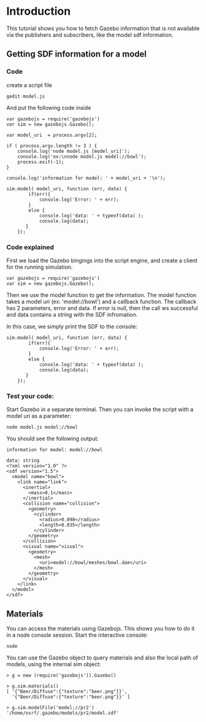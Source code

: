 
# Introduction

This tutorial shows you how to fetch Gazebo information that is not available via the publishers and subscribers, like the model sdf information.

## Getting SDF information for a model

### Code

create a script file

    gedit model.js

And put the following code inside
    
~~~
var gazebojs = require('gazebojs')
var sim = new gazebojs.Gazebo();

var model_uri  = process.argv[2];

if ( process.argv.length != 3 ) {
    console.log('node model.js [model_uri]');
    console.log('ex:\nnode model.js model://bowl');
    process.exit(-1);
}

console.log('information for model: ' + model_uri + '\n');

sim.model( model_uri, function (err, data) {
        if(err){
            console.log('Error: ' + err);
        }
        else {
            console.log('data: ' + typeof(data) );
            console.log(data);
       }
    }); 
~~~

### Code explained

First we load the Gazebo bingings into the script engine, and create a client for the running simulation.

~~~
var gazebojs = require('gazebojs')
var sim = new gazebojs.Gazebo();
~~~

Then we use the model function to get the information. The model function takes a model uri (ex: 'model://bowl') and a callback function.
The callback has 2 parameters, error and data. If error is null, then the call ws successful and data contains a string with the SDF infromation.

In this case, we simply print the SDF to the console:

~~~
sim.model( model_uri, function (err, data) {
        if(err){
            console.log('Error: ' + err);
        }
        else {
            console.log('data: ' + typeof(data) );
            console.log(data);
       }
    }); 
~~~

### Test your code:

Start Gazebo in a separate terminal. Then you can invoke the script with a model uri as a parameter:

    node model.js model://bowl

You should see the following output:

~~~
information for model: model://bowl

data: string
<?xml version="1.0" ?>
<sdf version="1.5">
  <model name="bowl">
    <link name="link">
      <inertial>
        <mass>0.1</mass>
      </inertial>
      <collision name="collision">
        <geometry>
          <cylinder>
            <radius>0.098</radius>
            <length>0.035</length>
          </cylinder>
        </geometry>
      </collision>
      <visual name="visual">
        <geometry>
          <mesh>
            <uri>model://bowl/meshes/bowl.dae</uri>
          </mesh>
        </geometry>
      </visual>
    </link>
  </model>
</sdf>

~~~


## Materials

You can access the materials using Gazebojs. This shows you how to do it in a node console session. Start the interactive console:

~~~
node
~~~

You can use the Gazebo object to query materials and also the local path of models, using the internal sim object:

~~~
> g = new (require('gazebojs')).Gazebo()

> g.sim.materials()
[ '{"Beer/Diffuse":{"texture":"beer.png"}}',
  '{"Beer/Diffuse":{"texture":"beer.png"}}' ]

> g.sim.modelFile('model://pr2')
'/home/osrf/.gazebo/models/pr2/model.sdf'

~~~

